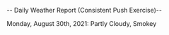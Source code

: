 -- Daily Weather Report (Consistent Push Exercise)--

Monday, August 30th, 2021: Partly Cloudy, Smokey
